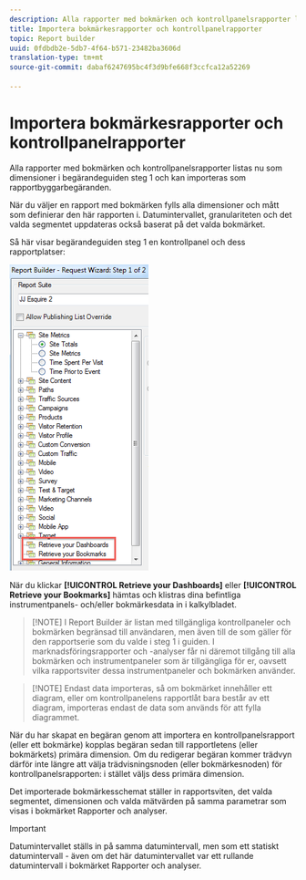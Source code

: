```yaml
---
description: Alla rapporter med bokmärken och kontrollpanelsrapporter listas nu som dimensioner i begärandeguiden steg 1 och kan importeras som rapportbyggarbegäranden.
title: Importera bokmärkesrapporter och kontrollpanelrapporter
topic: Report builder
uuid: 0fdbdb2e-5db7-4f64-b571-23482ba3606d
translation-type: tm+mt
source-git-commit: dabaf6247695bc4f3d9bfe668f3ccfca12a52269

---
```



# Importera bokmärkesrapporter och kontrollpanelrapporter

Alla rapporter med bokmärken och kontrollpanelsrapporter listas nu som dimensioner i begärandeguiden steg 1 och kan importeras som rapportbyggarbegäranden.

När du väljer en rapport med bokmärken fylls alla dimensioner och mått som definierar den här rapporten i. Datumintervallet, granulariteten och det valda segmentet uppdateras också baserat på det valda bokmärket.

Så här visar begärandeguiden steg 1 en kontrollpanel och dess rapportplatser:

![](assets/import_dashboard_reportlet.png)

När du klickar **[!UICONTROL Retrieve your Dashboards]** eller **[!UICONTROL Retrieve your Bookmarks]** hämtas och klistras dina befintliga instrumentpanels- och/eller bokmärkesdata in i kalkylbladet.

>[!NOTE] I Report Builder är listan med tillgängliga kontrollpaneler och bokmärken begränsad till användaren, men även till de som gäller för den rapportserie som du valde i steg 1 i guiden. I marknadsföringsrapporter och -analyser får ni däremot tillgång till alla bokmärken och instrumentpaneler som är tillgängliga för er, oavsett vilka rapportsviter dessa instrumentpaneler och bokmärken använder.

>[!NOTE] Endast data importeras, så om bokmärket innehåller ett diagram, eller om kontrollpanelens rapportlåt bara består av ett diagram, importeras endast de data som används för att fylla diagrammet.

När du har skapat en begäran genom att importera en kontrollpanelsrapport (eller ett bokmärke) kopplas begäran sedan till rapportletens (eller bokmärkets) primära dimension. Om du redigerar begäran kommer trädvyn därför inte längre att välja trädvisningsnoden (eller bokmärkesnoden) för kontrollpanelsrapporten: i stället väljs dess primära dimension.

Det importerade bokmärkesschemat ställer in rapportsviten, det valda segmentet, dimensionen och valda mätvärden på samma parametrar som visas i bokmärket Rapporter och analyser.

>[!IMPORTANT]
>
>Datumintervallet ställs in på samma datumintervall, men som ett statiskt datumintervall - även om det här datumintervallet var ett rullande datumintervall i bokmärket Rapporter och analyser.

